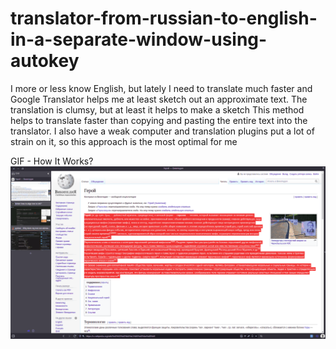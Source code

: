 # translator-from-russian-to-english-in-a-separate-window-using-autokey
I more or less know English, but lately I need to translate much faster and Google Translator helps me at least sketch out an approximate text. The translation is clumsy, but at least it helps to make a sketch
This method helps to translate faster than copying and pasting the entire text into the translator. I also have a weak computer and translation plugins put a lot of strain on it, so this approach is the most optimal for me

GIF - How It Works?
![Functionality](https://github.com/pefbrute/translator-from-russian-to-english-in-a-separate-window-using-autokey/blob/main/How%20Russian-English%20Translator%20Works.gif)
